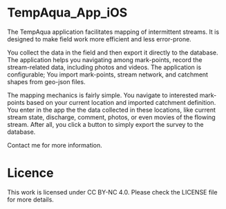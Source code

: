 # TempAqua_App_iOS
The TempAqua application facilitates mapping of intermittent streams. It is designed to make field work more efficient and less error-prone.

You collect the data in the field and then export it directly to the database. The application helps you navigating among mark-points, record the stream-related data, including photos and videos. The application is configurable; You import mark-points, stream network, and catchment shapes from geo-json files. 

The mapping mechanics is fairly simple. You navigate to interested mark-points based on your current location and imported catchment definition. You enter in the app the the data collected in these locations, like current stream state, discharge, comment, photos, or even movies of the flowing stream. After all, you click a button to simply export the survey to the database.

Contact me for more information.

# Licence
This work is licensed under CC BY-NC 4.0. Please check the LICENSE file for more details.
